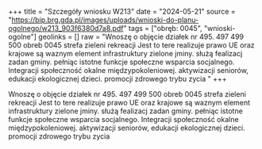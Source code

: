 +++
title = "Szczegóły wniosku W213"
date = "2024-05-21"
source = "https://bip.brg.gda.pl/images/uploads/wnioski-do-planu-ogolnego/w213_903f6380d7a8.pdf"
tags = ["obręb: 0045", "wnioski-ogolne"]
geolinks = []
raw = "Wnoszę o objęcie działek nr 495. 497 499 500 obreb 0045 strefa zieleni  rekreacji Jest to tere realizuje prawo UE oraz krajowe są waznym element infrastruktury zielone jminy. służą fealizacj zadan gminy. pełniąc istotne funkcje społeczne wsparcia socjalnego. Integracji społeczność okalne międzypokoleniowej. aktywizacji seniorów, edukacji ekologicznej dzieci. promocji zdrowego trybu zycia "
+++

Wnoszę o objęcie działek nr 495. 497 499 500 obreb 0045 strefa zieleni  rekreacji Jest to tere
realizuje prawo UE oraz krajowe są waznym element infrastruktury zielone jminy. służą fealizacj zadan
gminy. pełniąc istotne funkcje społeczne wsparcia socjalnego. Integracji społeczność okalne
międzypokoleniowej. aktywizacji seniorów, edukacji ekologicznej dzieci. promocji zdrowego trybu zycia



